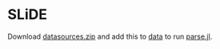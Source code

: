 # SLiDE

Download
[datasources.zip](https://windc.wisc.edu/datastream.html) and add this to
[data](https://github.com/NREL/SLiDE/tree/master/data) to run
[parse.jl](https://github.com/NREL/SLiDE/blob/master/data/parse.jl).
